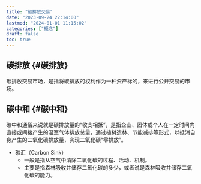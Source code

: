 ```yaml
---
title: "碳排放交易"
date: "2023-09-24 22:14:00"
lastmod: "2024-01-01 11:15:02"
categories: ["概念"]
draft: false
toc: true
---
```


## 碳排放 {#碳排放}

碳排放交易市场，是指将碳排放的权利作为一种资产标的，来进行公开交易的市场。


## 碳中和 {#碳中和}

碳中和通俗来说就是碳排放量的“收支相抵”，是指企业、团体或个人在一定时间内直接或间接产生的温室气体排放总量，通过植树造林、节能减排等形式，以抵消自身产生的二氧化碳排放量，实现二氧化碳“零排放”。

-   碳汇（Carbon Sink）
    -   一般是指从空气中清除二氧化碳的过程、活动、机制。
    -   主要是指森林吸收并储存二氧化碳的多少，或者说是森林吸收并储存二氧化碳的能力。